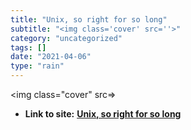 ```yaml
---
title: "Unix, so right for so long"
subtitle: "<img class='cover' src=''>"
category: "uncategorized"
tags: []
date: "2021-04-06"
type: "rain"
---
```

<img class="cover" src=>


* **Link to site:** **[Unix, so right for so long](http://theonda.org/articles/2007/03/05/unix-so-right-for-so-long)**